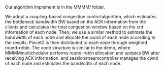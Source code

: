 Our algorithm implement is in the MMMM/ folder.

We adopt a coupling-based congestion control algorithm, which estimates the bottleneck bandwidth BW based on the ACK information from the clients and calculates the total congestion window based on the srtt information of each node. Then, we use a similar method to estimate the bandwidth of each node and allocate the cwnd of each node according to the results. PieceID is then distributed to each node through weighted round-robin. The code structure is similar to the demo, where MMMMmulticheduler performs round-robin allocation and updates BW after receiving ACK information, and sessionstreamcontroller manages the cwnd of each node and estimates the bandwidth of each node.